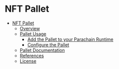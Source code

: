 # NFT Pallet

<!-- TOC -->

- [NFT Pallet](#nft-pallet)
    - [Overview](#overview)
    - [Pallet Usage](#pallet-usage)
        - [Add the Pallet to your Parachain Runtime](#add-the-pallet-to-your-parachain-runtime)
        - [Configure the Pallet](#configure-the-pallet)
    - [Pallet Documentation](#pallet-documentation)
    - [References](#references)
    - [License](#license)

<!-- /TOC --

## Overview

This [FRAME](https://substrate.dev/docs/en/knowledgebase/runtime/frame) pallet 
provides functionalities for processing RAD token rewarding claims.

## Pallet Usage

### Add the Pallet to your Parachain Runtime

In order to add this pallet to your runtime, you should add the following lines
to your parachain's main `Cargo.toml` file:

```toml
# -- snip --

[dependencies]

pallet-nft = { branch = 'master', git = 'https://github.com/centrifuge-chain/pallet-nft.git' }

# -- snip --

[features]
std = [
    # -- snip --
    'pallet-nft/std',                # <-- Add this line
]
```

### Configure the Pallet

Now that the pallet is added to your runtime,  the latter must be configured
for your runtime (in `[runtime_path]/lib.rs` file):

```rust


// Parameterize bridge pallet
parameter_types! {
    pub const MinimalPayoutAmount: node_primitives::Balance = 5 * currency::RAD;
}

// Implement bridge pallet configuration trait for the mock runtime
impl pallet_nft::Config for MyRuntime {
    type Event = ();
    type PalletId = RadClaimsPalletId;
    type Longevity = Longevity;
    type UnsignedPriority = UnsignedPriority;
    type AdminOrigin = EnsureSignedBy<One, u64>;
    type Currency = Balances;
}

construct_runtime! {
    …

    Bridge: pallet_bridge::{Pallet, Call, Config<T>, Storage, Event<T>},
}
```

## Pallet Documentation

You can see this pallet's reference documentation with the following command:

```sh
$ cargo doc --package pallet-bridge --open
```

The table of contents for this markdown file is automatically generated using the [`auto-markdown-toc`](https://marketplace.visualstudio.com/items?itemName=huntertran.auto-markdown-toc) extension for Visual StudioCode.

## References

## License
